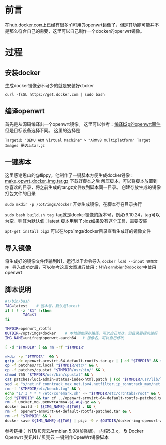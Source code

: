 # 前言
在hub.docker.com上已经有很多n1可用的openwrt镜像了，但是其功能可能并不是那么符合自己的需要，这里可以自己制作一个docker的openwrt镜像。

# 过程
## 安装docker
生成docker镜像必不可少的就是安装好docker

`curl -fsSL https://get.docker.com | sudo bash`
## 编译openwrt
首先是从源码编译出一个openwrt镜像。
这里可以参考：[编译k2p的openwrt固件](https://zorz.cc/post/k2p-compile-openwrt.html "编译k2p的openwrt固件")
但是目标设备选择不同。
这里的选择是

`Target选 "QEMU ARM Virtual Machine" > "ARMv8 multiplatform"
Target Images 要选上tar.gz`
## 一键脚本
这里感谢恩山的@flippy，他制作了一键脚本方便生成docker镜像：[make_opwrt_docker_img.tar.gz](https://zorz.cc/wp-content/uploads/2019/11/make_opwrt_docker_img.tar.gz "make_opwrt_docker_img.tar.gz")
下载好脚本之后
解压脚本，可以将脚本放置到你喜欢的目录，将之前生成的tar.gz文件放到脚本同一目录。
创建存放生成的镜像打包文件的目录

`sudo mkdir -p /opt/imgs/docker`
开始生成镜像，在脚本存在目录执行

`sudo bash build.sh tag
`tag就是docker镜像的版本号，例如r9.10.24，tag可以为空，则其为默认值：latest
脚本用到了pigz如果没有这个工具，需要安装

`apt-get install pigz`
可以在/opt/imgs/docker目录查看生成好的镜像文件

## 导入镜像
将生成好的镜像文件传输到N1，运行以下命令导入
`docker load --input 镜像文件
`
导入成功之后，可以参考这篇文章进行使用：N1在armbian的docker中使用openwrt

## 脚本说明
```bash
#!/bin/bash
TAG=latest    # 版本号，默认是latest
if [ ! -z "$1" ];then
        TAG=$1
fi
 
TMPDIR=openwrt_rootfs
OUTDIR=/opt/imgs/docker    # 本地镜像保存路径，可以自己修改，但目录要提前建好
IMG_NAME=unifreq/openwrt-aarch64   # 镜像名，可以自己修改
 
[ -d "$TMPDIR" ] && rm -rf "$TMPDIR"
 
mkdir -p "$TMPDIR"  && \
gzip -dc openwrt-armvirt-64-default-rootfs.tar.gz | ( cd "$TMPDIR" && tar xf - ) && \
cp -f patches/rc.local "$TMPDIR/etc/" && \
cp -f patches/cpustat "$TMPDIR/usr/bin/" && \
chmod 755 "$TMPDIR/usr/bin/cpustat" && \
cat patches/luci-admin-status-index-html.patch | (cd "$TMPDIR/usr/lib/lua/luci/view/admin_status/" && patch -p0) && \
sed -e "s/net.nf_conntrack_max net.ipv4.netfilter.ip_conntrack_max/net.netfilter.nf_conntrack_max net.nf_conntrack_max net.ipv4.netfilter.ip_conntrack_max \| head -n 1/" -i "$TMPDIR/usr/lib/lua/luci/view/admin_status/index.htm" && \
rm -f "$TMPDIR/etc/bench.log" && \
echo "17 3 * * * /etc/coremark.sh" >> "$TMPDIR/etc/crontabs/root" && \
(cd "$TMPDIR" && tar cf ../openwrt-armvirt-64-default-rootfs-patched.tar .) && \
rm -f DockerImg-OpenwrtArm64-${TAG}.gz && \
docker build -t ${IMG_NAME}:${TAG} . && \
rm -f  openwrt-armvirt-64-default-rootfs-patched.tar && \
rm -rf "$TMPDIR" && \
docker save ${IMG_NAME}:${TAG} | pigz -9 > $OUTDIR/docker-img-openwrt-aarch64-${TAG}.gz
```
参考链接：
N1及贝壳云Armbian 5.98(加强版)， 内核5.3.x， 及 Docker Openwrt
斐讯N1 / 贝壳云 一键制作OpenWrt镜像脚本
